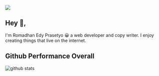 ![](http://estruyf-github.azurewebsites.net/api/VisitorHit?user=dyvue&repo=dyvue&countColorcountColor)

## Hey 👋,

I'm Romadhan Edy Prasetyo 😀 a web developer and copy writer. I enjoy creating things that live on the internet.

## Github Performance Overall

![github stats](https://github-readme-stats.vercel.app/api?username=dyvue&show_icons=true&theme=tokyonight)
